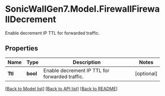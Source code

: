 # SonicWallGen7.Model.FirewallFirewallDecrement
Enable decrement IP TTL for forwarded traffic.

## Properties

Name | Type | Description | Notes
------------ | ------------- | ------------- | -------------
**Ttl** | **bool** | Enable decrement IP TTL for forwarded traffic. | [optional] 

[[Back to Model list]](../README.md#documentation-for-models) [[Back to API list]](../README.md#documentation-for-api-endpoints) [[Back to README]](../README.md)

